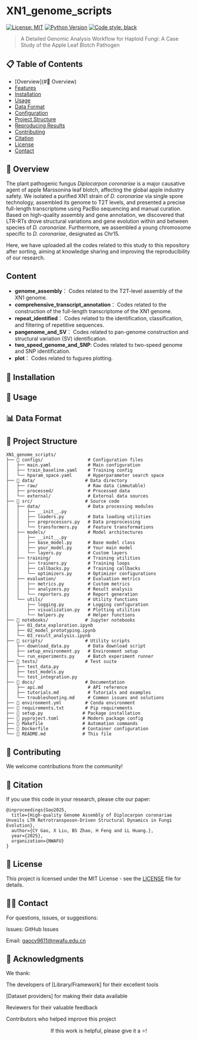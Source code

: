 # XN1_genome_scripts

[![License: MIT](https://img.shields.io/badge/License-MIT-yellow.svg)](https://opensource.org/licenses/MIT)
[![Python Version](https://img.shields.io/badge/python-3.8%2B-blue)](https://www.python.org/downloads/)
[![Code style: black](https://img.shields.io/badge/code%20style-black-000000.svg)](https://github.com/psf/black)

> A Detailed Genomic Analysis Workflow for Haploid Fungi: A Case Study of the Apple Leaf Blotch Pathogen

## 📋 Table of Contents

- [Overview](#🎯 Overview)
- [Features](#features)
- [Installation](#installation)
- [Usage](#usage)
- [Data Format](#data-format)
- [Configuration](#configuration)
- [Project Structure](#project-structure)
- [Reproducing Results](#reproducing-results)
- [Contributing](#contributing)
- [Citation](#citation)
- [License](#license)
- [Contact](#contact)

## 🎯 Overview
The plant pathogenic fungus *Diplocarpon coronariae* is a major causative agent of apple Marssonina leaf blotch, affecting the global apple industry safety. We isolated a purified XN1 strain of *D. coronariae* via single spore technology, assembled its genome to T2T levels, and presented a precise full-length transcriptome using PacBio sequencing and manual curation. Based on high-quality assembly and gene annotation, we discovered that LTR-RTs drove structural variations and gene evolution within and between species of *D. coronariae*. Furthermore, we assembled a young chromosome specific to *D. coronariae*, designated as Chr15.

Here, we have uploaded all the codes related to this study to this repository after sorting, aiming at knowledge sharing and improving the reproducibility of our research.

## Content
- **genome_assembly**： Codes related to the T2T-level assembly of the XN1 genome.
- **comprehensive_transcript_annotation**： Codes related to the construction of the full-length transcriptome of the XN1 genome.
- **repeat_identified**： Codes related to the identification, classification, and filtering of repetitive sequences.
- **pangenome_and_SV**： Codes related to pan-genome construction and structural variation (SV) identification.
- **two_speed_genome_and_SNP**:  Codes related to two-speed genome and SNP identification.
- **plot**： Codes related to fugures plotting.

## 🚀 Installation

## 📖 Usage

## 📊 Data Format

## 📁 Project Structure

```{}
XN1_genome_scripts/
├── 📁 configs/                 # Configuration files
│   ├── main.yaml              # Main configuration
│   ├── train_baseline.yaml    # Training config
│   └── hparam_space.yaml      # Hyperparameter search space
├── 📁 data/                   # Data directory
│   ├── raw/                   # Raw data (immutable)
│   ├── processed/             # Processed data
│   └── external/              # External data sources
├── 📁 src/                    # Source code
│   ├── data/                  # Data processing modules
│   │   ├── __init__.py
│   │   ├── loaders.py         # Data loading utilities
│   │   ├── preprocessors.py   # Data preprocessing
│   │   └── transformers.py    # Feature transformations
│   ├── models/                # Model architectures
│   │   ├── __init__.py
│   │   ├── base_model.py      # Base model class
│   │   ├── your_model.py      # Your main model
│   │   └── layers.py          # Custom layers
│   ├── training/              # Training utilities
│   │   ├── trainers.py        # Training loops
│   │   ├── callbacks.py       # Training callbacks
│   │   └── optimizers.py      # Optimizer configurations
│   ├── evaluation/            # Evaluation metrics
│   │   ├── metrics.py         # Custom metrics
│   │   ├── analyzers.py       # Result analysis
│   │   └── reporters.py       # Report generation
│   └── utils/                 # Utility functions
│       ├── logging.py         # Logging configuration
│       ├── visualization.py   # Plotting utilities
│       └── helpers.py         # Helper functions
├── 📁 notebooks/              # Jupyter notebooks
│   ├── 01_data_exploration.ipynb
│   ├── 02_model_prototyping.ipynb
│   └── 03_result_analysis.ipynb
├── 📁 scripts/                # Utility scripts
│   ├── download_data.py       # Data download script
│   ├── setup_environment.py   # Environment setup
│   └── run_experiments.py     # Batch experiment runner
├── 📁 tests/                  # Test suite
│   ├── test_data.py
│   ├── test_models.py
│   └── test_integration.py
├── 📁 docs/                   # Documentation
│   ├── api.md                 # API reference
│   ├── tutorials.md           # Tutorials and examples
│   └── troubleshooting.md     # Common issues and solutions
├── 📄 environment.yml         # Conda environment
├── 📄 requirements.txt        # Pip requirements
├── 📄 setup.py               # Package installation
├── 📄 pyproject.toml         # Modern package config
├── 📄 Makefile               # Automation commands
├── 📄 Dockerfile             # Container configuration
└── 📄 README.md              # This file
```

## 🤝 Contributing
We welcome contributions from the community! 

## 📝 Citation
If you use this code in your research, please cite our paper:

```{bibtex}
@inproceedings{Gao2025,
  title={High-quality Genome Assembly of Diplocarpon coronariae Unveils LTR Retrotransposon-Driven Structural Dynamics in Fungi Evolution},
  author={CY Gao, X Liu, BS Zhao, H Feng and LL Huang.},
  year={2025},
  organization={NWAFU}
}
```

## 📄 License
This project is licensed under the MIT License - see the [LICENSE](https://github.com/GaoChengyu/XN1_genome_scripts/blob/main/LICENSE) file for details.

## 🙋‍♂️ Contact
For questions, issues, or suggestions:

Issues: GitHub Issues

Email: gaocy9611@nwafu.edu.cn


## 🙏 Acknowledgments
We thank:

The developers of [Library/Framework] for their excellent tools

[Dataset providers] for making their data available

Reviewers for their valuable feedback

Contributors who helped improve this project



<div align="center">
If this work is helpful, please give it a ⭐!

</div> 
